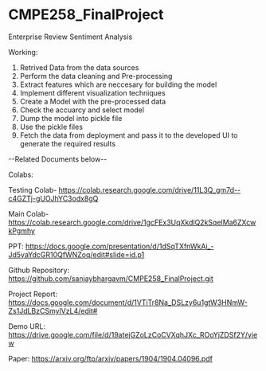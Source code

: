 # CMPE258_FinalProject

Enterprise Review Sentiment Analysis

Working:
1. Retrived Data from the data sources
2. Perform the data cleaning and Pre-processing
3. Extract features which are neccesary for building the model
4. Implement different visualization techniques
5. Create a Model with the pre-processed data
6. Check the accuarcy and select model
7. Dump the model into pickle file
8. Use the pickle files
9. Fetch the data from deployment and pass it to the developed UI to generate the required results

--Related Documents below--

Colabs: 

Testing Colab- https://colab.research.google.com/drive/11L3Q_gm7d--c4GZTj-gUOJhYC3odx8gQ

Main Colab- https://colab.research.google.com/drive/1gcFEx3UqXkdlQ2kSqeIMa6ZXcwkPgmhy

PPT: https://docs.google.com/presentation/d/1dSqTXfnWkAi_-Jd5yaYdcGR10QfWNZoq/edit#slide=id.p1

Github Repository: https://github.com/sanjaybhargavm/CMPE258_FinalProject.git

Project Report: https://docs.google.com/document/d/1VTiTr8Na_DSLzy6u1gtW3HNmW-Zs1JdLBzCSmylVzL4/edit#

Demo URL: https://drive.google.com/file/d/19atejGZoLzCoCVXqhJXc_ROoYjZDSf2Y/view

Paper: https://arxiv.org/ftp/arxiv/papers/1904/1904.04096.pdf

